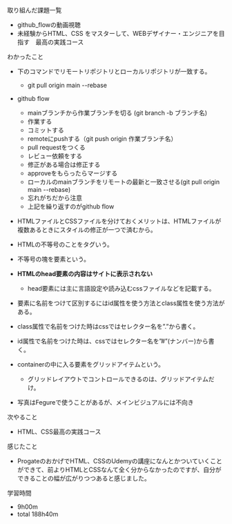 取り組んだ課題一覧
* github_flowの動画視聴
* 未経験からHTML、CSS をマスターして、WEBデザイナー・エンジニアを目指す　最高の実践コース

わかったこと
* 下のコマンドでリモートリポジトリとローカルリポジトリが一致する。
  * git pull origin main --rebase
* github flow
  * mainブランチから作業ブランチを切る (git branch -b ブランチ名)
  * 作業する
  * コミットする
  * remoteにpushする（git push origin 作業ブランチ名）
  * pull requestをつくる
  * レビュー依頼をする
  * 修正がある場合は修正する
  * approveをもらったらマージする
  * ローカルのmainブランチをリモートの最新と一致させる(git pull origin main --rebase)
  * 忘れがちだから注意
   * 上記を繰り返すのがgithub flow

* HTMLファイルとCSSファイルを分けておくメリットは、HTMLファイルが複数あるときにスタイルの修正が一つで済むから。
* HTMLの不等号のことをタグいう。
* 不等号の塊を要素という。
* **HTMLのhead要素の内容はサイトに表示されない**
  * head要素には主に言語設定や読み込むcssファイルなどを記載する。
* 要素に名前をつけて区別するにはid属性を使う方法とclass属性を使う方法がある。
* class属性で名前をつけた時はcssではセレクター名を”.”から書く。
* id属性で名前をつけた時は、cssではセレクター名を”#”(ナンバー)から書く。
* containerの中に入る要素をグリッドアイテムという。
  * グリッドレイアウトでコントロールできるのは、グリッドアイテムだけ。
* 写真はFegureで使うことがあるが、メインビジュアルには不向き

次やること
* HTML、CSS最高の実践コース

感じたこと
* ProgateのおかげでHTML、CSSのUdemyの講座になんとかついていくことができて、前よりHTMLとCSSなんて全く分からなかったのですが、自分ができることの幅が広がりつつあると感じました。

学習時間
* 9h00m
 * total 188h40m
